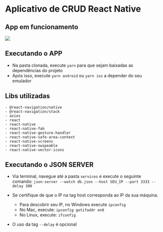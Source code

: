# Aplicativo de CRUD React Native

## App em funcionamento

![](screenshots/crud1.gif)

## Executando o APP

- Na pasta clonada, execute `yarn` para que sejam baixadas as dependências do projeto
- Após isso, execute `yarn android` ou `yarn ios` a depender do seu emulador

## Libs utilizadas

    - @react-navigation/native
    - @react-navigation/stack
    - axios
    - react
    - react-native
    - react-native-fab
    - react-native-gesture-handler
    - react-native-safe-area-context
    - react-native-screens
    - react-native-swipeable
    - react-native-vector-icons

## Executando o JSON SERVER

- Via terminal, navegue até a pasta `services` e execute o seguinte comando:
  `json-server --watch db.json --host SEU_IP --port 3333 --delay 300`

- Se certifique de que o IP na tag host corresponda ao IP da sua máquina.
  - Para descobrir seu IP, no Windows execute `ipconfig`
  - No Mac, execute: `ipconfig getifaddr en0`
  - No Linux, execute: `ifconfig`
- O uso da tag `--delay` é opcional
